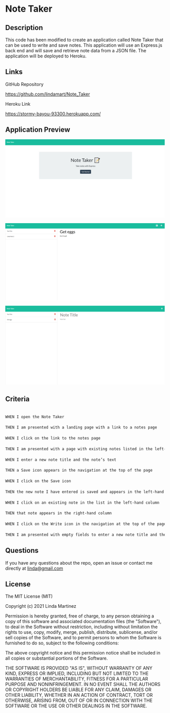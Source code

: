 # Note Taker

## Description

This code has been modified to create an application called Note Taker that can be used to write and save notes. This application will use an Express.js back end and will save and retrieve note data from a JSON file.  The application will be deployed to Heroku. 

## Links
GitHub Repository

https://github.com/lindamart/Note_Taker


Heroku Link

https://stormy-bayou-93300.herokuapp.com/

## Application Preview

![](noteTakerApp.jpg)

![](noteTakerAddNote.jpg)

![](noteTakerDeletedNote.jpg)

## Criteria

```md

WHEN I open the Note Taker

THEN I am presented with a landing page with a link to a notes page

WHEN I click on the link to the notes page

THEN I am presented with a page with existing notes listed in the left-hand column, plus empty fields to enter a new note title and the note’s text in the right-hand column

WHEN I enter a new note title and the note’s text

THEN a Save icon appears in the navigation at the top of the page

WHEN I click on the Save icon

THEN the new note I have entered is saved and appears in the left-hand column with the other existing notes

WHEN I click on an existing note in the list in the left-hand column

THEN that note appears in the right-hand column

WHEN I click on the Write icon in the navigation at the top of the page

THEN I am presented with empty fields to enter a new note title and the note’s text in the right-hand column

```


## Questions

If you have any questions about the repo, open an issue or contact me directly at [linda@gmail.com](mailto:linda@gmail.com)

## License

The MIT License (MIT)

Copyright (c) 2021 Linda Martinez

Permission is hereby granted, free of charge, to any person obtaining a copy of this software and associated documentation files (the "Software"), to deal in the Software without restriction, including without limitation the rights to use, copy, modify, merge, publish, distribute, sublicense, and/or sell copies of the Software, and to permit persons to whom the Software is furnished to do so, subject to the following conditions:

The above copyright notice and this permission notice shall be included in all copies or substantial portions of the Software.

THE SOFTWARE IS PROVIDED "AS IS", WITHOUT WARRANTY OF ANY KIND, EXPRESS OR IMPLIED, INCLUDING BUT NOT LIMITED TO THE WARRANTIES OF MERCHANTABILITY, FITNESS FOR A PARTICULAR PURPOSE AND NONINFRINGEMENT. IN NO EVENT SHALL THE AUTHORS OR COPYRIGHT HOLDERS BE LIABLE FOR ANY CLAIM, DAMAGES OR OTHER LIABILITY, WHETHER IN AN ACTION OF CONTRACT, TORT OR OTHERWISE, ARISING FROM, OUT OF OR IN CONNECTION WITH THE SOFTWARE OR THE USE OR OTHER DEALINGS IN THE SOFTWARE.
  






